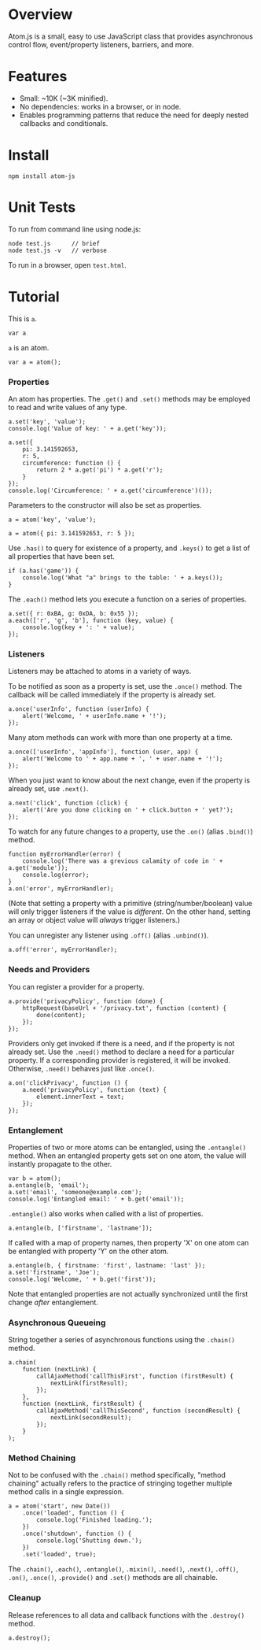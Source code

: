 Overview
========

Atom.js is a small, easy to use JavaScript class that provides asynchronous
control flow, event/property listeners, barriers, and more.


Features
========

 - Small: ~10K (~3K minified).
 - No dependencies: works in a browser, or in node.
 - Enables programming patterns that reduce the need for deeply nested
   callbacks and conditionals.


Install
=======

	npm install atom-js


Unit Tests
==========

To run from command line using node.js:

	node test.js      // brief
	node test.js -v   // verbose

To run in a browser, open `test.html`.


Tutorial
========

This is `a`.

	var a

`a` is an atom.

	var a = atom();


### Properties

An atom has properties.  The `.get()` and `.set()` methods may be employed to
read and write values of any type.

	a.set('key', 'value');
	console.log('Value of key: ' + a.get('key'));

	a.set({
		pi: 3.141592653,
		r: 5,
		circumference: function () {
			return 2 * a.get('pi') * a.get('r');
		}
	});
	console.log('Circumference: ' + a.get('circumference')());

Parameters to the constructor will also be set as properties.

	a = atom('key', 'value');

	a = atom({ pi: 3.141592653, r: 5 });

Use `.has()` to query for existence of a property, and `.keys()` to get a list
of all properties that have been set.

	if (a.has('game')) {
		console.log('What "a" brings to the table: ' + a.keys());
	}

The `.each()` method lets you execute a function on a series of properties.

	a.set({ r: 0xBA, g: 0xDA, b: 0x55 });
	a.each(['r', 'g', 'b'], function (key, value) {
		console.log(key + ': ' + value);
	});


### Listeners

Listeners may be attached to atoms in a variety of ways.

To be notified as soon as a property is set, use the `.once()` method.  The
callback will be called immediately if the property is already set.

	a.once('userInfo', function (userInfo) {
		alert('Welcome, ' + userInfo.name + '!');
	});

Many atom methods can work with more than one property at a time.

	a.once(['userInfo', 'appInfo'], function (user, app) {
		alert('Welcome to ' + app.name + ', ' + user.name + '!');
	});

When you just want to know about the next change, even if the property is
already set, use `.next()`.

	a.next('click', function (click) {
		alert('Are you done clicking on ' + click.button + ' yet?');
	});

To watch for any future changes to a property, use the `.on()` (alias `.bind()`)
method.

	function myErrorHandler(error) {
		console.log('There was a grevious calamity of code in ' + a.get('module'));
		console.log(error);
	}
	a.on('error', myErrorHandler);

(Note that setting a property with a primitive (string/number/boolean) value will
only trigger listeners if the value is *different*.  On the other hand, setting
an array or object value will *always* trigger listeners.)

You can unregister any listener using `.off()` (alias `.unbind()`).

	a.off('error', myErrorHandler);


### Needs and Providers

You can register a provider for a property.

	a.provide('privacyPolicy', function (done) {
		httpRequest(baseUrl + '/privacy.txt', function (content) {
			done(content);
		});
	});

Providers only get invoked if there is a need, and if the property is not
already set.  Use the `.need()` method to declare a need for a particular
property.  If a corresponding provider is registered, it will be invoked.
Otherwise, `.need()` behaves just like `.once()`.

	a.on('clickPrivacy', function () {
		a.need('privacyPolicy', function (text) {
			element.innerText = text;
		});
	});


### Entanglement

Properties of two or more atoms can be entangled, using the `.entangle()`
method.  When an entangled property gets set on one atom, the value will
instantly propagate to the other.

	var b = atom();
	a.entangle(b, 'email');
	a.set('email', 'someone@example.com');
	console.log('Entangled email: ' + b.get('email'));

`.entangle()` also works when called with a list of properties.

	a.entangle(b, ['firstname', 'lastname']);

If called with a map of property names, then property 'X' on one atom can be
entangled with property 'Y' on the other atom.

	a.entangle(b, { firstname: 'first', lastname: 'last' });
	a.set('firstname', 'Joe');
	console.log('Welcome, ' + b.get('first'));

Note that entangled properties are not actually synchronized until the first
change *after* entanglement.


### Asynchronous Queueing

String together a series of asynchronous functions using the `.chain()` method.

	a.chain(
		function (nextLink) {
			callAjaxMethod('callThisFirst', function (firstResult) {
				nextLink(firstResult);
			});
		},
		function (nextLink, firstResult) {
			callAjaxMethod('callThisSecond', function (secondResult) {
				nextLink(secondResult);
			});
		}
	);


### Method Chaining

Not to be confused with the `.chain()` method specifically, "method chaining"
actually refers to the practice of stringing together multiple method calls in
a single expression.

	a = atom('start', new Date())
		.once('loaded', function () {
			console.log('Finished loading.');
		})
		.once('shutdown', function () {
			console.log('Shutting down.');
		})
		.set('loaded', true);

The `.chain()`, `.each()`, `.entangle()`, `.mixin()`, `.need()`, `.next()`,
`.off()`, `.on()`, `.once()`, `.provide()` and `.set()` methods are all
chainable.


### Cleanup

Release references to all data and callback functions with the `.destroy()`
method.

	a.destroy();

